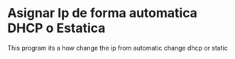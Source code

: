 # Asignar Ip de forma automatica DHCP o Estatica
This program its a how change the ip from automatic change dhcp or static
